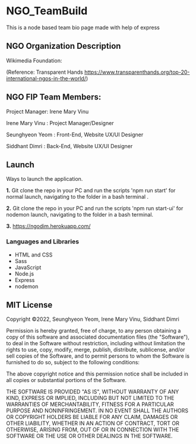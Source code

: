 # NGO_TeamBuild

This is a node based team bio page made with help of express

## NGO Organization Description
Wikimedia Foundation:

(Reference: Transparent Hands https://www.transparenthands.org/top-20-international-ngos-in-the-world/)

## NGO FIP Team Members:
Project Manager: Irene Mary Vinu

Irene Mary Vinu : Project Manager/Designer

Seunghyeon Yeom  : Front-End, Website UX/UI Designer

Siddhant Dimri  : Back-End, Website UX/UI Designer

## Launch
Ways to launch the application.

**1.**  Git clone the repo in your PC and run the scripts 'npm run start' for normal launch, navigating to the folder in a bash terminal .

**2.** Git clone the repo in your PC and run the scripts 'npm run start-ui' for nodemon launch, navigating to the folder in a bash terminal.

**3.** https://ngodim.herokuapp.com/

### Languages and Libraries
* HTML and CSS
* Sass
* JavaScript
* Node.js
* Express
* nodemon

## MIT License
Copyright ©2022, Seunghyeon Yeom, Irene Mary Vinu, Siddhant Dimri

Permission is hereby granted, free of charge, to any person obtaining a copy of this software and associated documentation files (the "Software"), to deal in the Software without restriction, including without limitation the rights to use, copy, modify, merge, publish, distribute, sublicense, and/or sell copies of the Software, and to permit persons to whom the Software is furnished to do so, subject to the following conditions:

The above copyright notice and this permission notice shall be included in all copies or substantial portions of the Software.

THE SOFTWARE IS PROVIDED "AS IS", WITHOUT WARRANTY OF ANY KIND, EXPRESS OR IMPLIED, INCLUDING BUT NOT LIMITED TO THE WARRANTIES OF MERCHANTABILITY, FITNESS FOR A PARTICULAR PURPOSE AND NONINFRINGEMENT. IN NO EVENT SHALL THE AUTHORS OR COPYRIGHT HOLDERS BE LIABLE FOR ANY CLAIM, DAMAGES OR OTHER LIABILITY, WHETHER IN AN ACTION OF CONTRACT, TORT OR OTHERWISE, ARISING FROM, OUT OF OR IN CONNECTION WITH THE SOFTWARE OR THE USE OR OTHER DEALINGS IN THE SOFTWARE.
